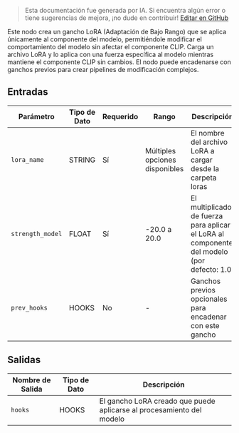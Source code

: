 > Esta documentación fue generada por IA. Si encuentra algún error o tiene sugerencias de mejora, ¡no dude en contribuir! [Editar en GitHub](https://github.com/Comfy-Org/embedded-docs/blob/main/comfyui_embedded_docs/docs/CreateHookLoraModelOnly/es.md)

Este nodo crea un gancho LoRA (Adaptación de Bajo Rango) que se aplica únicamente al componente del modelo, permitiéndole modificar el comportamiento del modelo sin afectar el componente CLIP. Carga un archivo LoRA y lo aplica con una fuerza específica al modelo mientras mantiene el componente CLIP sin cambios. El nodo puede encadenarse con ganchos previos para crear pipelines de modificación complejos.

## Entradas

| Parámetro | Tipo de Dato | Requerido | Rango | Descripción |
|-----------|-----------|----------|-------|-------------|
| `lora_name` | STRING | Sí | Múltiples opciones disponibles | El nombre del archivo LoRA a cargar desde la carpeta loras |
| `strength_model` | FLOAT | Sí | -20.0 a 20.0 | El multiplicador de fuerza para aplicar el LoRA al componente del modelo (por defecto: 1.0) |
| `prev_hooks` | HOOKS | No | - | Ganchos previos opcionales para encadenar con este gancho |

## Salidas

| Nombre de Salida | Tipo de Dato | Descripción |
|-------------|-----------|-------------|
| `hooks` | HOOKS | El gancho LoRA creado que puede aplicarse al procesamiento del modelo |
